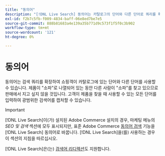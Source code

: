 ```yaml
---
title: "동의어"
description: "[!DNL Live Search] 동의어는 카탈로그의 단어와 다른 단어로 쿼리를 확장합니다."
exl-id: f2b7c5fb-f009-4834-baff-06e8ed7be7e5
source-git-commit: 888b81683a4e139a35b771d9c573f1f5f0c3b902
workflow-type: tm+mt
source-wordcount: '121'
ht-degree: 0%

---
```


# 동의어

동의어는 검색 쿼리를 확장하여 쇼핑객이 카탈로그에 있는 단어와 다른 단어를 사용할 수 있습니다. 제품이 &quot;소파&quot;로 나열되어 있는 동안 다른 사람이 &quot;소파&quot;를 찾고 있으므로 판매에서 지고 싶지 않을 것입니다. 고객이 제품을 찾을 때 사용할 수 있는 모든 단어를 입력하여 광범위한 검색어를 캡처할 수 있습니다.

>[!IMPORTANT]
>
>[!DNL Live Search]이(가) 설치된 Adobe Commerce 설치의 경우, 마케팅 메뉴의 *SEO 및 검색* 섹션에 모두 표시되지만, 표준 Adobe Commerce [동의어 검색](https://experienceleague.adobe.com/docs/commerce-admin/catalog/catalog/search/search-terms.html#search-synonyms) 기능을 [!DNL Live Search] 동의어로 바꿉니다. [!DNL Live Search]을(를) 사용하는 경우 이 섹션의 지침을 따르십시오.

[!DNL Live Search]은(는) [검색어 리디렉션](https://experienceleague.adobe.com/docs/commerce-admin/catalog/catalog/search/search-terms.html)도 지원합니다.
